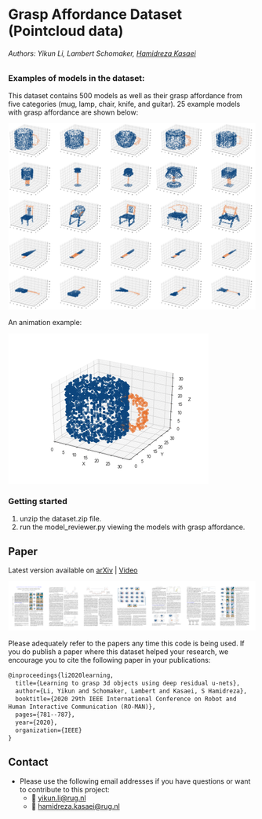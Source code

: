 # Grasp Affordance Dataset (Pointcloud data)


###### Authors: Yikun Li, Lambert Schomaker, [Hamidreza Kasaei](https://hkasaei.github.io/)  
##
### Examples of models in the dataset:

This dataset contains 500 models as well as their grasp affordance from five categories (mug, lamp, chair, knife, and guitar).
25 example models with grasp affordance are shown below:

![Examples](/images/examples.jpg)

An animation example:

![Animation Example](/images/animation.gif)

### Getting started

1. unzip the dataset.zip file.
1. run the model_reviewer.py viewing the models with grasp affordance.

## Paper
Latest version available on [arXiv](https://arxiv.org/abs/2002.03892) | [Video](https://youtu.be/5_yAJCc8owo)

![alt text](paper.png)

Please adequately refer to the papers any time this code is being used. If you do publish a paper where this dataset helped your research, we encourage you to cite the following paper in your publications:

```
@inproceedings{li2020learning,
  title={Learning to grasp 3d objects using deep residual u-nets},
  author={Li, Yikun and Schomaker, Lambert and Kasaei, S Hamidreza},
  booktitle={2020 29th IEEE International Conference on Robot and Human Interactive Communication (RO-MAN)},
  pages={781--787},
  year={2020},
  organization={IEEE}
}
```

## Contact
- Please use the following email addresses if you have questions or want to contribute to this project:
	- :email: <yikun.li@rug.nl> 
	- :email: <hamidreza.kasaei@rug.nl> 
